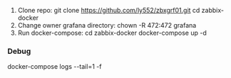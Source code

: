 1) Clone repo:
git clone https://github.com/ly552/zbxgrf01.git
cd zabbix-docker
2) Change owner grafana directory:
chown -R 472:472 grafana
3) Run docker-compose:
cd zabbix-docker
docker-compose up -d

### Debug
docker-compose logs --tail=1 -f
